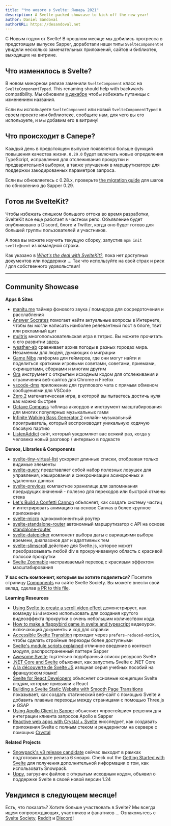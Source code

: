 ```yaml
---
title: "Что нового в Svelte: Январь 2021"
description: A Svelte-packed showcase to kick-off the new year!
author: Daniel Sandoval
authorURL: https://desandoval.net
---
```


С Новым годом от Svelte! В прошлом месяце мы добились прогресса в предстоящем выпуске Sapper, доработали наши типы `SvelteComponent` и увидели несколько замечательных приложений, сайтов и библиотек, выходящих на витрине.

## Что изменилось в Svelte?

В новом минорном релизе заменили `SvelteComponent` класс на `SvelteComponentTyped`. This renaming should help with backwards compatibility. Мы обновили [в декабре](https://svelte.dev/blog/whats-new-in-svelte-december-2020) чтобы избежать путаницы с изменением названия.

Если вы используете `SvelteComponent` или новый `SvelteComponentTyped` в своем проекте или библиотеке, сообщите нам, для чего вы его используете, и мы добавим его в витрину!


## Что происходит в Сапере?

Каждый день в предстоящем выпуске появляется больше функций повышения качества жизни. `0.29.0` будет включать новые определения TypeScript, исправления для отслеживания прокрутки и предварительной выборки, а также улучшения в маршрутизаторе для поддержки закодированных параметров запроса.

Если вы обновляетесь с 0.28.x, проверьте [the migration guide](https://sapper.svelte.dev/migrating/#0_28_to_0_29) для шагов по обновлению до Sapper 0.29.


## Готов ли SvelteKit?

Чтобы избежать слишком большого оттока во время разработки, SvelteKit все еще работает в частном репо. Объявление будет опубликовано в Discord, блоге и Twitter, когда оно будет готово для большей группы пользователей и участников.

А пока вы можете изучить текущую сборку, запустив `npm init svelte@next` из командной строки.

Как указано в _[What's the deal with SvelteKit?](https://svelte.dev/blog/whats-the-deal-with-sveltekit)_, пока нет доступных документов или поддержки ... Так что используйте на свой страх и риск / для собственного удовольствия!

---

## Community Showcase

**Apps & Sites**

- [manitu.me](https://manitu.me/) таймер фонового звука / помидора для сосредоточения и расслабления
- [Answer Socrates](https://answersocrates.com/) помогает найти актуальные вопросы в Интернете, чтобы вы могли написать наиболее релевантный пост в блоге, твит или рекламный щит
- [multris](https://multris.s1h.org/) многопользовательская игра в тетрис. Вы можете прочитать о его развитии [здесь](https://blog.s1h.org/svelte-multiplayer-game/)
- [weather-ab](https://github.com/ganochenkodg/weather-ab) сравнивает архив погоды в разных городах мира. Незаменим для людей, думающих о миграции
- [Game Nibs](https://gamenibs.com/) латформа для геймеров, где они могут найти и поделиться краткими игровыми советами, советами, приемами, скриншотами, сборками и многим другим
- [Ora](https://github.com/cupcakearmy/ora) инструмент с открытым исходным кодом для отслеживания и ограничения веб-сайтов для Chrome и Firefox
- [vscode-dms](https://github.com/techsyndicate/vscode-dms) приложение для группового чата с прямым обменом сообщениями для VSCode
- [Zero.2](https://zero.oleksandrdemian.tech/) математическая игра, в которой вы пытаетесь достичь нуля как можно быстрее
- [Octave Compass](https://octavecompass.com/2741) таблица аккордов и инструмент масштабирования для многих популярных музыкальных гамм
- [Infinite Walking Bass Generator 2](https://github.com/elialbert/infinitewalkingbass2) онлайн-музыкальный проигрыватель, который воспроизводит уникальную ходячую басовую партию
- [ListenAddict](https://www.listenaddict.com/) сайт, который уведомляет вас всякий раз, когда у человека новый разговор / интервью в подкасте

**Demos, Libraries & Components**

- [svelte-tiny-virtual-list](https://github.com/Skayo/svelte-tiny-virtual-list) ускоряет длинные списки, отображая только видимые элементы
- [svelte-query](https://github.com/TanStack/svelte-query) представляет собой набор полезных ловушек для управления, кэширования и синхронизации асинхронных и удаленных данных
- [svelte-previous](https://github.com/bryanmylee/svelte-previous) компактное хранилище для запоминания предыдущих значений - полезно для переходов или быстрой отмены стека
- [Let's Build a Confetti Cannon](https://varun.ca/confetti/) объясняет, как создать систему частиц и интегрировать анимацию на основе Canvas в более крупное приложение
- [svelte-micro](https://github.com/ayndqy/svelte-micro) однокомпонентный роутер
- [svelte-standalone-router](https://github.com/hjalmar/svelte-standalone-router) автономный маршрутизатор с API на основе  [standalone-router](https://github.com/hjalmar/standalone-router)
- [svelte-datepicker](https://github.com/beyonk-adventures/svelte-datepicker) компонент выбора даты с вариациями выбора времени, диапазонов дат и адаптивных тем
- [svelte-slimscroll](https://github.com/MelihAltintas/svelte-slimscroll) действие для Svelte.js, которое может преобразовывать любой div в прокручиваемую область с красивой полосой прокрутки
- [Svelte Zoomable](https://svelte.dev/repl/58dfe87756ee4db897c281b52fdef7b7?version=3.31.0) настраиваемый переход с красивым эффектом масштабирования

**У вас есть компонент, которым вы хотите поделиться?** Посетите страницу [Components](https://sveltesociety.dev/components) на сайте Svelte Society. Вы можете внести свой вклад, сделав [a PR to this file](https://github.com/svelte-society/sveltesociety.dev/blob/master/src/pages/components/components.json).

**Learning Resources**

- [Using Svelte to create a scroll video effect](https://blog.koenvangilst.nl/tutorial-svelte-scroll-video/) демонстрирует, как команду `bind` можно использовать для создания крутого видеоэффекта прокрутки с очень небольшим количеством кода.
- [How to make a flappybird game in svelte and typescript](https://www.youtube.com/watch?v=nhrYBoVI8pQ) видеоурок, включающий документы и код для справки
- [Accessible Svelte Transition](https://www.youtube.com/watch?v=QK_QuRL7nSo&feature=youtu.be) проходит через `prefers-reduced-motion`, чтобы сделать стройные переходы более доступными
- [Svelte's module scripts explained](https://codechips.me/svelte-module-scripts-explained/) отличное введение в контекст модуля, распространенный паттерн Sapper
- [Awesome Svelte](https://github.com/TheComputerM/awesome-svelte#readme) тщательно подобранный список ресурсов Svelte
- [.NET Core and Svelte](https://dev.to/cainux/net-core-and-svelte-f8o) объясняет, как запустить Svelte с .NET Core
- [A la découverte de Svelte JS](https://www.youtube.com/watch?v=SLpx1Y8e1ek&list=PLff5I1miao9ZEUhpqkrOx7k8RGAZt-nm9) изящная серия учебных пособий на французском языке!
- [Svelte for React Developers](https://soshace.com/svelte-for-react-developers/) объясняет основные концепции Svelte людям, которые привыкли к React
- [Building a Svelte Static Website with Smooth Page Transitions](https://www.youtube.com/watch?v=dvPfmcGtmrI&feature=emb_title) показывает, как создать статический веб-сайт с помощью Svelte и добавить плавные переходы между страницами с помощью Three.js и GSAP
- [Using Apollo Client in Sapper](https://bjornlu.com/blog/using-apollo-client-in-sapper/) объясняет «простейшие» решения для интеграции клиента запросов Apollo в Sapper
- [Reactive web apps with Crystal + Svelte](https://www.youtube.com/watch?v=i1xjLd6z7BU) eисследует, как создавать приложения Svelte с полным стеком и рендерингом на сервере с помощью [Crystal](https://crystal-lang.org)

**Related Projects**

- [Snowpack's v3 release candidate](https://www.snowpack.dev/posts/2020-12-03-snowpack-3-release-candidate) сейчас выходит в рамках подготовки к дате релиза 6 января. Check out the [Getting Started with Svelte](https://www.snowpack.dev/tutorials/svelte) для получения дополнительной информации о том, как использовать Snowpack.
- [Uppy](https://uppy.io/blog/2020/12/1.24/), загрузчик файлов с открытым исходным кодом, объявил о поддержке Svelte в своей новой версии 1.24

## Увидимся в следующем месяце!

Есть, что показать? Хотите больше участвовать в Svelte? Мы всегда ищем сопровождающих, участников и фанатиков ... Ознакомьтесь с [Svelte Society](https://sveltesociety.dev/), [Reddit](https://www.reddit.com/r/sveltejs/) и [Discord](https://discord.com/invite/yy75DKs)!

